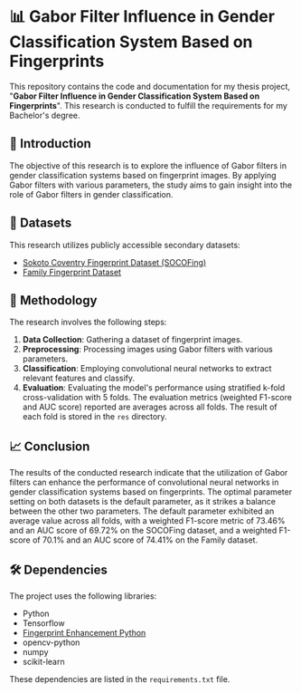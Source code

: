 # 📊 Gabor Filter Influence in Gender Classification System Based on Fingerprints

This repository contains the code and documentation for my thesis project, "**Gabor Filter Influence in Gender Classification System Based on Fingerprints**". This research is conducted to fulfill the requirements for my Bachelor's degree.

## 📘 Introduction

The objective of this research is to explore the influence of Gabor filters in gender classification systems based on fingerprint images. By applying Gabor filters with various parameters, the study aims to gain insight into the role of Gabor filters in gender classification.

## 📂 Datasets

This research utilizes publicly accessible secondary datasets:
- [Sokoto Coventry Fingerprint Dataset (SOCOFing)](https://www.kaggle.com/datasets/ruizgara/socofing)
- [Family Fingerprint Dataset](https://data.mendeley.com/datasets/m4kz5ygxrn/1)

## 🔬 Methodology

The research involves the following steps:
1. **Data Collection**: Gathering a dataset of fingerprint images.
2. **Preprocessing**: Processing images using Gabor filters with various parameters.
3. **Classification**: Employing convolutional neural networks to extract relevant features and classify.
4. **Evaluation**: Evaluating the model's performance using stratified k-fold cross-validation with 5 folds. The evaluation metrics (weighted F1-score and AUC score) reported are averages across all folds. The result of each fold is stored in the `res` directory.

## 📈 Conclusion

The results of the conducted research indicate that the utilization of Gabor filters can enhance the performance of convolutional neural networks in gender classification systems based on fingerprints. The optimal parameter setting on both datasets is the default parameter, as it strikes a balance between the other two parameters. The default parameter exhibited an average value across all folds, with a weighted F1-score metric of 73.46% and an AUC score of 69.72% on the SOCOFing dataset, and a weighted F1-score of 70.1% and an AUC score of 74.41% on the Family dataset.

## 🛠 Dependencies

The project uses the following libraries:
- Python
- Tensorflow
- [Fingerprint Enhancement Python](https://pypi.org/project/fingerprint-enhancer/)
- opencv-python
- numpy
- scikit-learn

These dependencies are listed in the `requirements.txt` file.

